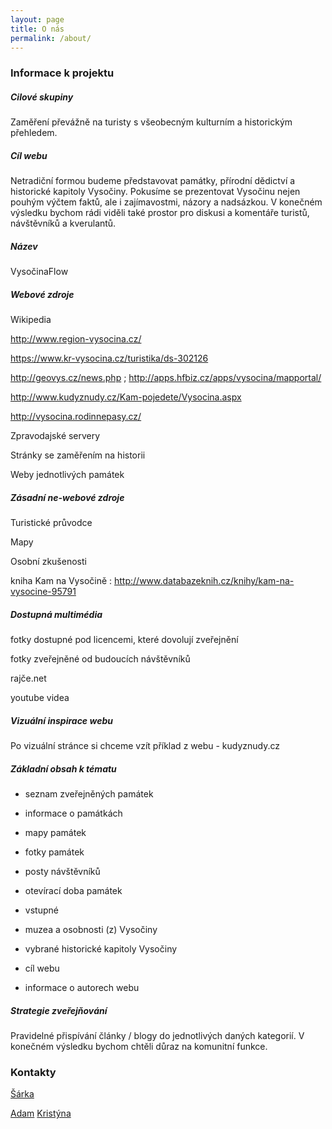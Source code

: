 ```yaml
---
layout: page
title: O nás
permalink: /about/
---
```


### Informace k projektu




##### Cilové skupiny

Zaměření převážně na turisty s všeobecným kulturním a historickým přehledem.





##### Cíl webu

Netradiční formou budeme představovat památky, přírodní dědictví a historické kapitoly Vysočiny. Pokusíme se prezentovat Vysočinu nejen pouhým výčtem faktů, ale i zajímavostmi, názory a nadsázkou. V konečném výsledku bychom rádi viděli také prostor pro diskusi a komentáře turistů, návštěvníků a kverulantů.




##### Název

VysočinaFlow




##### Webové zdroje

Wikipedia

http://www.region-vysocina.cz/ 

https://www.kr-vysocina.cz/turistika/ds-302126 

http://geovys.cz/news.php ; http://apps.hfbiz.cz/apps/vysocina/mapportal/

http://www.kudyznudy.cz/Kam-pojedete/Vysocina.aspx

http://vysocina.rodinnepasy.cz/

Zpravodajské servery

Stránky se zaměřením na historii

Weby jednotlivých památek




##### Zásadní ne-webové zdroje

Turistické průvodce

Mapy

Osobní zkušenosti

kniha Kam na Vysočině : http://www.databazeknih.cz/knihy/kam-na-vysocine-95791




##### Dostupná multimédia

fotky dostupné pod licencemi, které dovolují zveřejnění

fotky zveřejněné od budoucích návštěvníků

rajče.net

youtube videa





##### Vizuální inspirace webu

Po vizuální stránce si chceme vzít příklad z webu - kudyznudy.cz




##### Základní obsah k tématu

- seznam zveřejněných památek

- informace o památkách

- mapy památek

- fotky památek

- posty návštěvníků

- otevírací doba památek

- vstupné

- muzea a osobnosti (z) Vysočiny

- vybrané historické kapitoly Vysočiny

- cíl webu

- informace o autorech webu 




##### Strategie zveřejňování

Pravidelné přispívání články / blogy do jednotlivých daných kategorií. V konečném výsledku bychom chtěli důraz na komunitní funkce.




### Kontakty

[Šárka](mailto:448843@mail.muni.cz)

[Adam](mailto:449907@mail.muni.cz)
[Kristýna](mailto:448856@mail.muni.cz)

